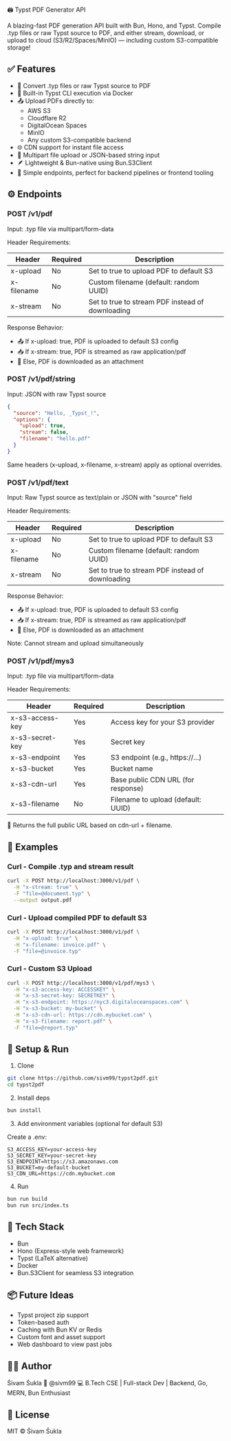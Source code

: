 🖨️ Typst PDF Generator API

A blazing-fast PDF generation API built with Bun, Hono, and Typst. Compile .typ files or raw Typst source to PDF, and either stream, download, or upload to cloud (S3/R2/Spaces/MinIO) — including custom S3-compatible storage!

## ✅ Features

- 🧾 Convert .typ files or raw Typst source to PDF
- 🚀 Built-in Typst CLI execution via Docker
- 📤 Upload PDFs directly to:
  - AWS S3
  - Cloudflare R2
  - DigitalOcean Spaces
  - MinIO
  - Any custom S3-compatible backend
- 🌐 CDN support for instant file access
- 🧪 Multipart file upload or JSON-based string input
- 🪶 Lightweight & Bun-native using Bun.S3Client
- 🧱 Simple endpoints, perfect for backend pipelines or frontend tooling

## ⚙️ Endpoints

### POST /v1/pdf

Input: .typ file via multipart/form-data

Header Requirements:

| Header     | Required | Description                                      |
| ---------- | -------- | ------------------------------------------------ |
| x-upload   | No       | Set to true to upload PDF to default S3          |
| x-filename | No       | Custom filename (default: random UUID)           |
| x-stream   | No       | Set to true to stream PDF instead of downloading |

Response Behavior:

- 📤 If x-upload: true, PDF is uploaded to default S3 config
- 📥 If x-stream: true, PDF is streamed as raw application/pdf
- 🔽 Else, PDF is downloaded as an attachment

### POST /v1/pdf/string

Input: JSON with raw Typst source

```json
{
  "source": "Hello, _Typst_!",
  "options": {
    "upload": true,
    "stream": false,
    "filename": "hello.pdf"
  }
}
```

Same headers (x-upload, x-filename, x-stream) apply as optional overrides.

### POST /v1/pdf/text

Input: Raw Typst source as text/plain or JSON with "source" field

Header Requirements:

| Header     | Required | Description                                      |
| ---------- | -------- | ------------------------------------------------ |
| x-upload   | No       | Set to true to upload PDF to default S3          |
| x-filename | No       | Custom filename (default: random UUID)           |
| x-stream   | No       | Set to true to stream PDF instead of downloading |

Response Behavior:

- 📤 If x-upload: true, PDF is uploaded to default S3 config
- 📥 If x-stream: true, PDF is streamed as raw application/pdf
- 🔽 Else, PDF is downloaded as an attachment

Note: Cannot stream and upload simultaneously

### POST /v1/pdf/mys3

Input: .typ file via multipart/form-data

Header Requirements:

| Header          | Required | Description                        |
| --------------- | -------- | ---------------------------------- |
| x-s3-access-key | Yes      | Access key for your S3 provider    |
| x-s3-secret-key | Yes      | Secret key                         |
| x-s3-endpoint   | Yes      | S3 endpoint (e.g., https://...)    |
| x-s3-bucket     | Yes      | Bucket name                        |
| x-s3-cdn-url    | Yes      | Base public CDN URL (for response) |
| x-s3-filename   | No       | Filename to upload (default: UUID) |

🎯 Returns the full public URL based on cdn-url + filename.

## 🧪 Examples

### Curl - Compile .typ and stream result

```bash
curl -X POST http://localhost:3000/v1/pdf \
  -H "x-stream: true" \
  -F "file=@document.typ" \
  --output output.pdf
```

### Curl - Upload compiled PDF to default S3

```bash
curl -X POST http://localhost:3000/v1/pdf \
  -H "x-upload: true" \
  -H "x-filename: invoice.pdf" \
  -F "file=@invoice.typ"
```

### Curl - Custom S3 Upload

```bash
curl -X POST http://localhost:3000/v1/pdf/mys3 \
  -H "x-s3-access-key: ACCESSKEY" \
  -H "x-s3-secret-key: SECRETKEY" \
  -H "x-s3-endpoint: https://nyc3.digitaloceanspaces.com" \
  -H "x-s3-bucket: my-bucket" \
  -H "x-s3-cdn-url: https://cdn.mybucket.com" \
  -H "x-s3-filename: report.pdf" \
  -F "file=@report.typ"
```

## 🚀 Setup & Run

1. Clone

```bash
git clone https://github.com/sivm99/typst2pdf.git
cd typst2pdf
```

2. Install deps

```bash
bun install
```

3. Add environment variables (optional for default S3)

Create a .env:

```
S3_ACCESS_KEY=your-access-key
S3_SECRET_KEY=your-secret-key
S3_ENDPOINT=https://s3.amazonaws.com
S3_BUCKET=my-default-bucket
S3_CDN_URL=https://cdn.mybucket.com
```

4. Run

```bash
bun run build
bun run src/index.ts
```

## 🧰 Tech Stack

- Bun
- Hono (Express-style web framework)
- Typst (LaTeX alternative)
- Docker
- Bun.S3Client for seamless S3 integration

## 📦 Future Ideas

- Typst project zip support
- Token-based auth
- Caching with Bun KV or Redis
- Custom font and asset support
- Web dashboard to view past jobs

## 🧑‍💻 Author

Śivam Śukla
🔗 @sivm99
💻 B.Tech CSE | Full-stack Dev | Backend, Go, MERN, Bun Enthusiast

## 🪪 License

MIT © Śivam Śukla
